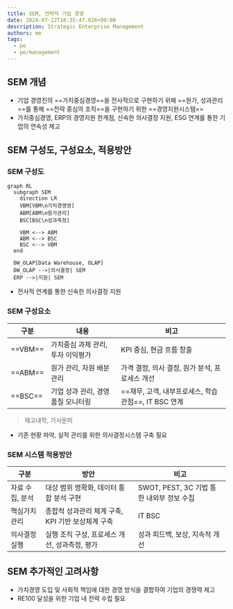 ```yaml
---
title: SEM, 전략적 기업 경영
date: 2024-07-22T16:35:47.026+09:00
description: Strategic Enterprise Management
authors: me
tags: 
  - pe
  - pe/management
---
```


## SEM 개념

- 기업 경영진의 ==가치중심경영==을 전사적으로 구현하기 위해 ==원가, 성과관리==를 통해 ==전략 중심의 조직==을 구현하기 위한 ==경영지원시스템==
- 가치중심경영, ERP의 경영지원 한계점, 신속한 의사결정 지원, ESG 연계를 통한 기업의 연속성 제고

## SEM 구성도, 구성요소, 적용방안

### SEM 구성도

```mermaid
graph RL
  subgraph SEM
    direction LR
    VBM[VBM\n가치경영영]
    ABM[ABM\n원가관리]
    BSC[BSC\n성과측정]

    VBM <--> ABM
    ABM <--> BSC
    BSC <--> VBM
  end

  DW_OLAP[Data Warehouse, OLAP]
  DW_OLAP -->|의사결정| SEM
  ERP -->|지원| SEM
```

- 전사적 연계를 통한 신속한 의사결정 지원

### SEM 구성요소

| 구분 | 내용 | 비고 |
| --- | --- | --- |
| ==VBM== | 가치중심 과제 관리, 투자 이익평가 | KPI 중심, 현금 흐름 창출 |
| ==ABM== | 원가 관리, 자원 배분 관리 | 가격 결정, 의사 결정, 원가 분석, 프로세스 개선 |
| ==BSC== | 기업 성과 관리, 경영 품질 모니터링 | ==재무, 고객, 내부프로세스, 학습 관점==, IT BSC 연계 |

> 재고내학, 기사운미

- 기존 현황 파악, 실적 관리를 위한 의사결정시스템 구축 필요

### SEM 시스템 적용방안

| 구분 | 방안 | 비고 |
| --- | --- | --- |
| 자료 수집, 분석 | 대상 범위 명확화, 데이터 통합 분석 구현 | SWOT, PEST, 3C 기법 통한 내외부 정보 수집 |
| 핵심가치 관리 | 종합적 성과관리 체계 구축, KPI 기반 보상체계 구축 | IT BSC |
| 의사결정 실행 | 실행 조직 구성, 프로세스 개선, 성과측정, 평가 | 성과 피드백, 보상, 지속적 개선 |

## SEM 추가적인 고려사항

- 가치경영 도입 및 사회적 책임에 대한 경영 방식을 결합하여 기업의 경쟁력 제고
- RE100 달성을 위한 기업 내 전략 수립 필요
